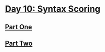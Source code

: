 # [Day 10: Syntax Scoring](https://adventofcode.com/2021/day/10)

## [Part One](https://adventofcode.com/2021/day/10#part1)

## [Part Two](https://adventofcode.com/2021/day/10#part2)
